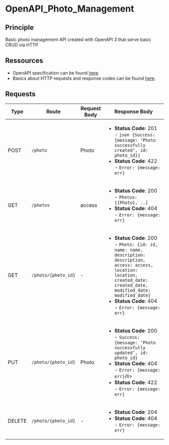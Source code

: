 # OpenAPI_Photo_Management

## Principle

Basic photo management API created with OpenAPI 3 that serve basic CRUD via HTTP

## Ressources

* OpenAPI specification can be found [here](https://swagger.io/specification/).
* Basics about HTTP requests and response codes can be found [here](https://www.restapitutorial.com/lessons/httpmethods.html).


## Requests

| Type | Route | Request Body | Response Body |
| --- | --- | ---| --- |
| POST | `/photo`|Photo|<ul><li> **Status Code**: 201 - <code>json {Success: {message: ‘Photo successfully created’, id: photo_id}}</code></li><li>**Status Code**: 422 - `Error: {message: err}`</li></ul>|
| GET |`/photos`|access|<ul><li>**Status Code**: 200 - `Photos: [{Photo}, ..]`  </li><li>**Status Code**: 404 -  `Error: {message: err}`  </li></ul>|
| GET |`/photo/{photo_id}`|-|<ul><li>**Status Code**: 200 - `Photo: {id: id, name: name, description: description, access: access, location: location, created_date: created_date, modified_date: modified_date}`  </li><li>**Status Code**: 404 -  `Error: {message: err}`  </li></ul>|
| PUT |`/photo/{photo_id}`|Photo|<ul><li>**Status Code**: 200 - `Success: {message: ‘Photo successfully updated’, id: photo_id}`  </li><li>**Status Code**: 404 -  `Error: {message: err}`/li><li>**Status Code**: 422 -  `Error: {message: err}`  </li></ul>|
| DELETE |`/photo/{photo_id}`|-|<ul><li>**Status Code**: 204  </li><li>**Status Code**: 404 -  `Error: {message: err}`  </li></ul>|